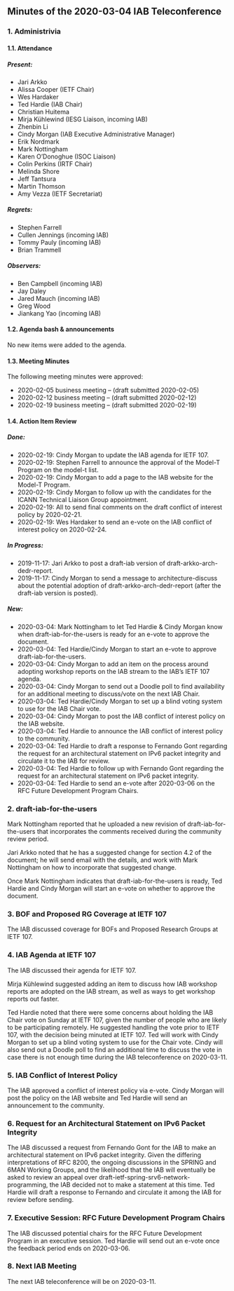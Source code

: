 
Minutes of the 2020-03-04 IAB Teleconference
--------------------------------------------


### 1. Administrivia


#### 1.1. Attendance


##### Present:


* Jari Arkko
* Alissa Cooper (IETF Chair)
* Wes Hardaker
* Ted Hardie (IAB Chair)
* Christian Huitema
* Mirja Kühlewind (IESG Liaison, incoming IAB)
* Zhenbin Li
* Cindy Morgan (IAB Executive Administrative Manager)
* Erik Nordmark
* Mark Nottingham
* Karen O’Donoghue (ISOC Liaison)
* Colin Perkins (IRTF Chair)
* Melinda Shore
* Jeff Tantsura
* Martin Thomson
* Amy Vezza (IETF Secretariat)


##### Regrets:


* Stephen Farrell
* Cullen Jennings (incoming IAB)
* Tommy Pauly (incoming IAB)
* Brian Trammell


##### Observers:


* Ben Campbell (incoming IAB)
* Jay Daley
* Jared Mauch (incoming IAB)
* Greg Wood
* Jiankang Yao (incoming IAB)


#### 1.2. Agenda bash & announcements


No new items were added to the agenda.


#### 1.3. Meeting Minutes


The following meeting minutes were approved:


* 2020-02-05 business meeting – (draft submitted 2020-02-05)
* 2020-02-12 business meeting – (draft submitted 2020-02-12)
* 2020-02-19 business meeting – (draft submitted 2020-02-19)


#### 1.4. Action Item Review


##### Done:


* 2020-02-19: Cindy Morgan to update the IAB agenda for IETF 107.
* 2020-02-19: Stephen Farrell to announce the approval of the Model-T Program on the model-t list.
* 2020-02-19: Cindy Morgan to add a page to the IAB website for the Model-T Program.
* 2020-02-19: Cindy Morgan to follow up with the candidates for the ICANN Technical Liaison Group appointment.
* 2020-02-19: All to send final comments on the draft conflict of interest policy by 2020-02-21.
* 2020-02-19: Wes Hardaker to send an e-vote on the IAB conflict of interest policy on 2020-02-24.


##### In Progress:


* 2019-11-17: Jari Arkko to post a draft-iab version of draft-arkko-arch-dedr-report.
* 2019-11-17: Cindy Morgan to send a message to architecture-discuss about the potential adoption of draft-arkko-arch-dedr-report (after the draft-iab version is posted).


##### New:


* 2020-03-04: Mark Nottingham to let Ted Hardie & Cindy Morgan know when draft-iab-for-the-users is ready for an e-vote to approve the document.
* 2020-03-04: Ted Hardie/Cindy Morgan to start an e-vote to approve draft-iab-for-the-users.
* 2020-03-04: Cindy Morgan to add an item on the process around adopting workshop reports on the IAB stream to the IAB’s IETF 107 agenda.
* 2020-03-04: Cindy Morgan to send out a Doodle poll to find availability for an additional meeting to discuss/vote on the next IAB Chair.
* 2020-03-04: Ted Hardie/Cindy Morgan to set up a blind voting system to use for the IAB Chair vote.
* 2020-03-04: Cindy Morgan to post the IAB conflict of interest policy on the IAB website.
* 2020-03-04: Ted Hardie to announce the IAB conflict of interest policy to the community.
* 2020-03-04: Ted Hardie to draft a response to Fernando Gont regarding the request for an architectural statement on IPv6 packet integrity and circulate it to the IAB for review.
* 2020-03-04: Ted Hardie to follow up with Fernando Gont regarding the request for an architectural statement on IPv6 packet integrity.
* 2020-03-04: Ted Hardie to send an e-vote after 2020-03-06 on the RFC Future Development Program Chairs.


### 2. draft-iab-for-the-users


Mark Nottingham reported that he uploaded a new revision of draft-iab-for-the-users that incorporates the comments received during the community review period.


Jari Arkko noted that he has a suggested change for section 4.2 of the document; he will send email with the details, and work with Mark Nottingham on how to incorporate that suggested change.


Once Mark Nottingham indicates that draft-iab-for-the-users is ready, Ted Hardie and Cindy Morgan will start an e-vote on whether to approve the document.


### 3. BOF and Proposed RG Coverage at IETF 107


The IAB discussed coverage for BOFs and Proposed Research Groups at IETF 107.


### 4. IAB Agenda at IETF 107


The IAB discussed their agenda for IETF 107.


Mirja Kühlewind suggested adding an item to discuss how IAB workshop reports are adopted on the IAB stream, as well as ways to get workshop reports out faster.


Ted Hardie noted that there were some concerns about holding the IAB Chair vote on Sunday at IETF 107, given the number of people who are likely to be participating remotely. He suggested handling the vote prior to IETF 107, with the decision being minuted at IETF 107. Ted will work with Cindy Morgan to set up a blind voting system to use for the Chair vote. Cindy will also send out a Doodle poll to find an additional time to discuss the vote in case there is not enough time during the IAB teleconference on 2020-03-11.


### 5. IAB Conflict of Interest Policy


The IAB approved a conflict of interest policy via e-vote. Cindy Morgan will post the policy on the IAB website and Ted Hardie will send an announcement to the community.


### 6. Request for an Architectural Statement on IPv6 Packet Integrity


The IAB discussed a request from Fernando Gont for the IAB to make an architectural statement on IPv6 packet integrity. Given the differing interpretations of RFC 8200, the ongoing discussions in the SPRING and 6MAN Working Groups, and the likelihood that the IAB will eventually be asked to review an appeal over draft-ietf-spring-srv6-network-programming, the IAB decided not to make a statement at this time. Ted Hardie will draft a response to Fernando and circulate it among the IAB for review before sending.


### 7. Executive Session: RFC Future Development Program Chairs


The IAB discussed potential chairs for the RFC Future Development Program in an executive session. Ted Hardie will send out an e-vote once the feedback period ends on 2020-03-06.


### 8. Next IAB Meeting


The next IAB teleconference will be on 2020-03-11.


